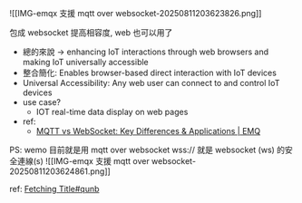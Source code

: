 ![[IMG-emqx 支援 mqtt over websocket-20250811203623826.png]]

包成 websocket 提高相容度, web 也可以用了


- 總的來說 -> enhancing IoT interactions through web browsers and making IoT universally accessible
- 整合簡化: Enables browser-based direct interaction with IoT devices
- Universal Accessibility: Any web user can connect to and control IoT devices
- use case?
	- IOT real-time data display on web pages
- ref:
	- [MQTT vs WebSocket: Key Differences & Applications | EMQ](https://www.emqx.com/en/blog/mqtt-vs-websocket)






PS: wemo 目前就是用 mqtt over websocket
wss:// 就是 websocket (ws) 的安全連線(s)
![[IMG-emqx 支援 mqtt over websocket-20250811203624861.png]]


ref: [Fetching Title#qunb](http://www.steves-internet-guide.com/mqtt-websockets/)